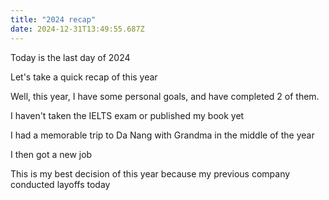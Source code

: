 ```yaml
---
title: "2024 recap"
date: 2024-12-31T13:49:55.687Z
---
```


Today is the last day of 2024

Let's take a quick recap of this year

Well, this year, I have some personal goals, and have completed 2 of them.

I haven't taken the IELTS exam or published my book yet

I had a memorable trip to Da Nang with Grandma in the middle of the year

I then got a new job

This is my best decision of this year because my previous company conducted layoffs today

